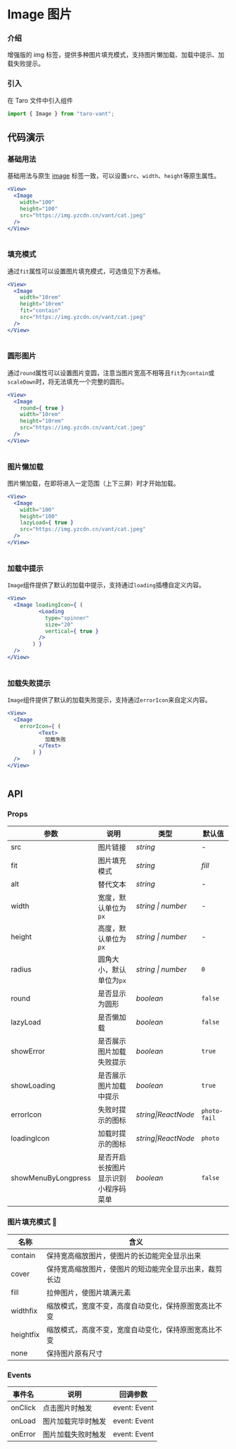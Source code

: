 # Image 图片

### 介绍

增强版的 img 标签，提供多种图片填充模式，支持图片懒加载、加载中提示、加载失败提示。

### 引入

在 Taro 文件中引入组件

```js
import { Image } from "taro-vant"; 
```

## 代码演示

### 基础用法

基础用法与原生 [image](<(https://developers.weixin.qq.com/miniprogram/dev/component/image.html)>) 标签一致，可以设置`src`、`width`、`height`等原生属性。

```jsx
<View>
  <Image
    width="100"
    height="100"
    src="https://img.yzcdn.cn/vant/cat.jpeg"
  />
</View>
 
```

### 填充模式

通过`fit`属性可以设置图片填充模式，可选值见下方表格。

```jsx
<View>
  <Image
    width="10rem"
    height="10rem"
    fit="contain"
    src="https://img.yzcdn.cn/vant/cat.jpeg"
  />
</View>
 
```

### 圆形图片

通过`round`属性可以设置图片变圆，注意当图片宽高不相等且`fit`为`contain`或`scaleDown`时，将无法填充一个完整的圆形。

```jsx
<View>
  <Image
    round={ true }
    width="10rem"
    height="10rem"
    src="https://img.yzcdn.cn/vant/cat.jpeg"
  />
</View>
 
```

### 图片懒加载

图片懒加载，在即将进入一定范围（上下三屏）时才开始加载。

```jsx
<View>
  <Image
    width="100"
    height="100"
    lazyLoad={ true }
    src="https://img.yzcdn.cn/vant/cat.jpeg"
  />
</View>
 
```

### 加载中提示

`Image`组件提供了默认的加载中提示，支持通过`loading`插槽自定义内容。

```jsx
<View>
  <Image loadingIcon={ (
          <Loading
            type="spinner"
            size="20"
            vertical={ true }
          />
        ) }
  />
</View>
 
```

### 加载失败提示

`Image`组件提供了默认的加载失败提示，支持通过`errorIcon`来自定义内容。

```jsx
<View>
  <Image
    errorIcon={ (
          <Text>
            加载失败
          </Text>
        ) }
  />
</View>
 
```

## API

### Props

|  参数  | 说明 | 类型 | 默认值 |
| --- | --- | --- | --- |
|  src  | 图片链接 | _string_ | - |
|  fit  | 图片填充模式 | _string_ | _fill_ |
|  alt  | 替代文本 | _string_ | - |
|  width  | 宽度，默认单位为`px` | _string \| number_ | - |
|  height  | 高度，默认单位为`px` | _string \| number_ | - |
|  radius  | 圆角大小，默认单位为`px` | _string \| number_ | `0` |
|  round  | 是否显示为圆形 | _boolean_ | `false` |
|  lazyLoad  | 是否懒加载 | _boolean_ | `false` |
|  showError  | 是否展示图片加载失败提示 | _boolean_ | `true` |
|  showLoading  | 是否展示图片加载中提示 | _boolean_ | `true` |
|  errorIcon  | 失败时提示的图标 | _string\|ReactNode_ | `photo-fail` |
|  loadingIcon  | 加载时提示的图标 |  _string\|ReactNode_ | `photo` |
|  showMenuByLongpress  | 是否开启长按图片显示识别小程序码菜单 | _boolean_ | `false` |

### 图片填充模式 

|  名称       | 含义                                                   |
| --------- | ------------------------------------------------------ |
|  contain    | 保持宽高缩放图片，使图片的长边能完全显示出来           |
|  cover      | 保持宽高缩放图片，使图片的短边能完全显示出来，裁剪长边 |
|  fill       | 拉伸图片，使图片填满元素                               |
|  widthfix   | 缩放模式，宽度不变，高度自动变化，保持原图宽高比不变   |
|  heightfix  | 缩放模式，高度不变，宽度自动变化，保持原图宽高比不变   |
|  none       | 保持图片原有尺寸                                       |

### Events

|  事件名  | 说明               | 回调参数     |
| ------ | ------------------ | ------------ |
|  onClick   | 点击图片时触发     | event: Event |
|  onLoad    | 图片加载完毕时触发 | event: Event |
|  onError   | 图片加载失败时触发 | event: Event |

